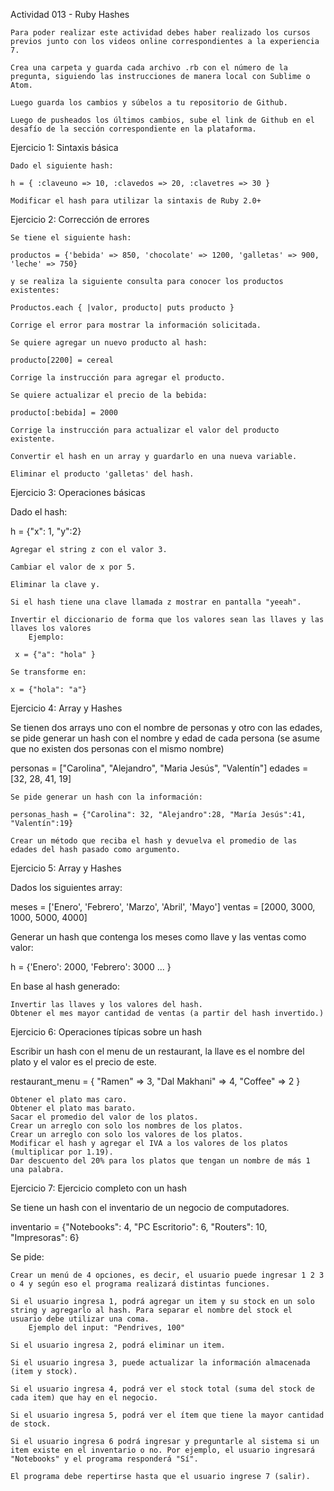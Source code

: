 Actividad 013 - Ruby Hashes

    Para poder realizar este actividad debes haber realizado los cursos previos junto con los videos online correspondientes a la experiencia 7.

    Crea una carpeta y guarda cada archivo .rb con el número de la pregunta, siguiendo las instrucciones de manera local con Sublime o Atom.

    Luego guarda los cambios y súbelos a tu repositorio de Github.

    Luego de pusheados los últimos cambios, sube el link de Github en el desafío de la sección correspondiente en la plataforma.

Ejercicio 1: Sintaxis básica

    Dado el siguiente hash:

    h = { :claveuno => 10, :clavedos => 20, :clavetres => 30 }

    Modificar el hash para utilizar la sintaxis de Ruby 2.0+

Ejercicio 2: Corrección de errores

    Se tiene el siguiente hash:

    productos = {'bebida' => 850, 'chocolate' => 1200, 'galletas' => 900, 'leche' => 750}

    y se realiza la siguiente consulta para conocer los productos existentes:

    Productos.each { |valor, producto| puts producto }

    Corrige el error para mostrar la información solicitada.

    Se quiere agregar un nuevo producto al hash:

    producto[2200] = cereal

    Corrige la instrucción para agregar el producto.

    Se quiere actualizar el precio de la bebida:

    producto[:bebida] = 2000

    Corrige la instrucción para actualizar el valor del producto existente.

    Convertir el hash en un array y guardarlo en una nueva variable.

    Eliminar el producto 'galletas' del hash.

Ejercicio 3: Operaciones básicas

Dado el hash:

h = {"x": 1, "y":2}

    Agregar el string z con el valor 3.

    Cambiar el valor de x por 5.

    Eliminar la clave y.

    Si el hash tiene una clave llamada z mostrar en pantalla "yeeah".

    Invertir el diccionario de forma que los valores sean las llaves y las llaves los valores
        Ejemplo:

     x = {"a": "hola" } 

    Se transforme en:

    x = {"hola": "a"}

Ejercicio 4: Array y Hashes

Se tienen dos arrays uno con el nombre de personas y otro con las edades, se pide generar un hash con el nombre y edad de cada persona (se asume que no existen dos personas con el mismo nombre)

personas = ["Carolina", "Alejandro", "Maria Jesús", "Valentín"]
edades = [32, 28, 41, 19]

    Se pide generar un hash con la información:

    personas_hash = {"Carolina": 32, "Alejandro":28, "María Jesús":41, "Valentín":19}

    Crear un método que reciba el hash y devuelva el promedio de las edades del hash pasado como argumento.

Ejercicio 5: Array y Hashes

Dados los siguientes array:

meses = ['Enero', 'Febrero', 'Marzo', 'Abril', 'Mayo']
ventas = [2000, 3000, 1000, 5000, 4000]

Generar un hash que contenga los meses como llave y las ventas como valor:

h = {'Enero': 2000, 'Febrero': 3000 ... }

En base al hash generado:

    Invertir las llaves y los valores del hash.
    Obtener el mes mayor cantidad de ventas (a partir del hash invertido.)

Ejercicio 6: Operaciones típicas sobre un hash

Escribir un hash con el menu de un restaurant, la llave es el nombre del plato y el valor es el precio de este.

restaurant_menu = { "Ramen" => 3, "Dal Makhani" => 4, "Coffee" => 2 }

    Obtener el plato mas caro.
    Obtener el plato mas barato.
    Sacar el promedio del valor de los platos.
    Crear un arreglo con solo los nombres de los platos.
    Crear un arreglo con solo los valores de los platos.
    Modificar el hash y agregar el IVA a los valores de los platos (multiplicar por 1.19).
    Dar descuento del 20% para los platos que tengan un nombre de más 1 una palabra.

Ejercicio 7: Ejercicio completo con un hash

Se tiene un hash con el inventario de un negocio de computadores.

inventario = {"Notebooks": 4, "PC Escritorio": 6, "Routers": 10, "Impresoras": 6}

Se pide:

    Crear un menú de 4 opciones, es decir, el usuario puede ingresar 1 2 3 o 4 y según eso el programa realizará distintas funciones.

    Si el usuario ingresa 1, podrá agregar un item y su stock en un solo string y agregarlo al hash. Para separar el nombre del stock el usuario debe utilizar una coma.
        Ejemplo del input: "Pendrives, 100"

    Si el usuario ingresa 2, podrá eliminar un item.

    Si el usuario ingresa 3, puede actualizar la información almacenada (item y stock).

    Si el usuario ingresa 4, podrá ver el stock total (suma del stock de cada item) que hay en el negocio.

    Si el usuario ingresa 5, podrá ver el ítem que tiene la mayor cantidad de stock.

    Si el usuario ingresa 6 podrá ingresar y preguntarle al sistema si un item existe en el inventario o no. Por ejemplo, el usuario ingresará "Notebooks" y el programa responderá "Sí".

    El programa debe repertirse hasta que el usuario ingrese 7 (salir).
